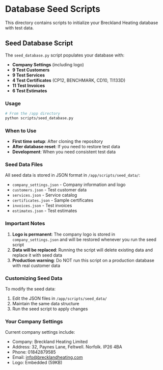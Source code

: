 # Database Seed Scripts

This directory contains scripts to initialize your Breckland Heating database with test data.

## Seed Database Script

The `seed_database.py` script populates your database with:

- **Company Settings** (including logo)
- **9 Test Customers**
- **9 Test Services**
- **4 Test Certificates** (CP12, BENCHMARK, CD10, TI133D)
- **11 Test Invoices**
- **6 Test Estimates**

### Usage

```bash
# From the /app directory
python scripts/seed_database.py
```

### When to Use

- **First time setup**: After cloning the repository
- **After database reset**: If you need to restore test data
- **Development**: When you need consistent test data

### Seed Data Files

All seed data is stored in JSON format in `/app/scripts/seed_data/`:

- `company_settings.json` - Company information and logo
- `customers.json` - Test customer data
- `services.json` - Service catalog
- `certificates.json` - Sample certificates
- `invoices.json` - Test invoices
- `estimates.json` - Test estimates

### Important Notes

1. **Logo is permanent**: The company logo is stored in `company_settings.json` and will be restored whenever you run the seed script
2. **Data will be replaced**: Running the script will delete existing data and replace it with seed data
3. **Production warning**: Do NOT run this script on a production database with real customer data

### Customizing Seed Data

To modify the seed data:

1. Edit the JSON files in `/app/scripts/seed_data/`
2. Maintain the same data structure
3. Run the seed script to apply changes

### Your Company Settings

Current company settings include:
- Company: Breckland Heating Limited
- Address: 32, Paynes Lane, Feltwell. Norfolk. IP26 4BA
- Phone: 01842879585
- Email: info@brecklandheating.com
- Logo: Embedded (59KB)
